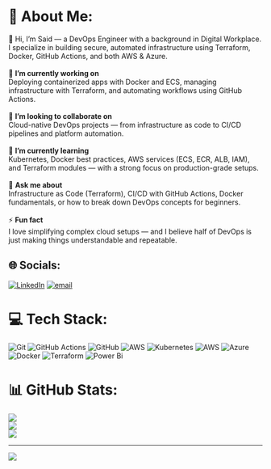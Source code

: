 # 💫 About Me:
👋 Hi, I’m Said — a DevOps Engineer with a background in Digital Workplace. I specialize in building secure, automated infrastructure using Terraform, Docker, GitHub Actions, and both AWS & Azure.<br><br>🎯 **I’m currently working on**<br>Deploying containerized apps with Docker and ECS, managing infrastructure with Terraform, and automating workflows using GitHub Actions.<br><br>🤝 **I’m looking to collaborate on** <br>Cloud-native DevOps projects — from infrastructure as code to CI/CD pipelines and platform automation.<br><br>🌱 **I’m currently learning** <br>Kubernetes, Docker best practices, AWS services (ECS, ECR, ALB, IAM), and Terraform modules — with a strong focus on production-grade setups.<br><br>💬 **Ask me about**<br>Infrastructure as Code (Terraform), CI/CD with GitHub Actions, Docker fundamentals, or how to break down DevOps concepts for beginners.<br><br>⚡ **Fun fact**<br>I love simplifying complex cloud setups — and I believe half of DevOps is just making things understandable and repeatable.


## 🌐 Socials:
[![LinkedIn](https://img.shields.io/badge/LinkedIn-%230077B5.svg?logo=linkedin&logoColor=white)](https://linkedin.com/in/https://www.linkedin.com/in/saidsaid2025/) [![email](https://img.shields.io/badge/Email-D14836?logo=gmail&logoColor=white)](mailto:saidsaid.dev@gmail.com) 

# 💻 Tech Stack:
![Git](https://img.shields.io/badge/git-%23F05033.svg?style=for-the-badge&logo=git&logoColor=white) ![GitHub Actions](https://img.shields.io/badge/github%20actions-%232671E5.svg?style=for-the-badge&logo=githubactions&logoColor=white) ![GitHub](https://img.shields.io/badge/github-%23121011.svg?style=for-the-badge&logo=github&logoColor=white) ![AWS](https://img.shields.io/badge/AWS-%23FF9900.svg?style=for-the-badge&logo=amazon-aws&logoColor=white) ![Kubernetes](https://img.shields.io/badge/kubernetes-%23326ce5.svg?style=for-the-badge&logo=kubernetes&logoColor=white) ![AWS](https://img.shields.io/badge/AWS-%23FF9900.svg?style=for-the-badge&logo=amazon-aws&logoColor=white) ![Azure](https://img.shields.io/badge/azure-%230072C6.svg?style=for-the-badge&logo=microsoftazure&logoColor=white) ![Docker](https://img.shields.io/badge/docker-%230db7ed.svg?style=for-the-badge&logo=docker&logoColor=white) ![Terraform](https://img.shields.io/badge/terraform-%235835CC.svg?style=for-the-badge&logo=terraform&logoColor=white) ![Power Bi](https://img.shields.io/badge/power_bi-F2C811?style=for-the-badge&logo=powerbi&logoColor=black)
# 📊 GitHub Stats:
![](https://github-readme-stats.vercel.app/api?username=SaidCraft&theme=dark&hide_border=false&include_all_commits=false&count_private=false)<br/>
![](https://nirzak-streak-stats.vercel.app/?user=SaidCraft&theme=dark&hide_border=false)<br/>
![](https://github-readme-stats.vercel.app/api/top-langs/?username=SaidCraft&theme=dark&hide_border=false&include_all_commits=false&count_private=false&layout=compact)

---
[![](https://visitcount.itsvg.in/api?id=SaidCraft&icon=0&color=1)](https://visitcount.itsvg.in)

<!-- Proudly created with GPRM ( https://gprm.itsvg.in ) -->